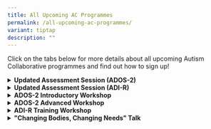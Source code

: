 ```yaml
---
title: All Upcoming AC Programmes
permalink: /all-upcoming-ac-programmes/
variant: tiptap
description: ""
---
```

<p>Click on the tabs below for more details about all upcoming Autism Collaborative
programmes and find out how to sign up!</p>
<div data-type="detailGroup" class="isomer-accordion isomer-accordion-white">
<details class="isomer-details">
<summary><strong>Updated Assessment Session (ADOS-2)</strong>
</summary>
<div data-type="detailsContent" class="isomer-details-content">
<div class="isomer-image-wrapper">
<img style="width: 75%;" height="auto" width="100%" alt="" src="/images/AC_ADOS_ADI_R_Parent_Recruitment_Poster.png">
</div>
<p><strong>Programme Details:</strong>
<br>For persons with ASD</p>
<ul data-tight="true" class="tight">
<li>
<p>May require parent/ caregiver to accompany</p>
</li>
<li>
<p><strong>Consent for recording</strong> of the session for professional
training is <strong>required</strong>
</p>
</li>
</ul>
<p>Email us @ <a href="mailto:autism_research@imh.com.sg" rel="noopener noreferrer nofollow" target="_blank">autism_research@imh.com.sg</a> to
sign up!</p>
</div>
</details>
</div>
<div data-type="detailGroup" class="isomer-accordion-group isomer-accordion isomer-accordion-white">
<details class="isomer-details">
<summary><strong>Updated Assessment Session (ADI-R)</strong>
</summary>
<div data-type="detailsContent" class="isomer-details-content">
<div class="isomer-image-wrapper">
<img style="width: 75%;" height="auto" width="100%" alt="" src="/images/AC_ADOS_ADI_R_Parent_Recruitment_Poster.png">
</div>
<p><strong>Programme Details:</strong>
<br>For persons with ASD</p>
<ul data-tight="true" class="tight">
<li>
<p>May require parent/ caregiver to accompany</p>
</li>
<li>
<p><strong>Consent for recording</strong> of the session for professional
training is <strong>required</strong>
</p>
</li>
</ul>
<p>Email us @ <a href="mailto:autism_research@imh.com.sg" rel="noopener noreferrer nofollow" target="_blank">autism_research@imh.com.sg</a> to
sign up!</p>
</div>
</details>
</div>
<div data-type="detailGroup" class="isomer-accordion-group isomer-accordion isomer-accordion-white">
<details class="isomer-details">
<summary><strong>ADOS-2 Introductory Workshop</strong>
</summary>
<div data-type="detailsContent" class="isomer-details-content">
<p><strong>Date: </strong>2-3 June 2025</p>
<p></p>
<p><strong>Programme Details:</strong>
<br>For professionals</p>
<p></p>
<p><em>Seats are limited and on a first come first serve basis</em>
</p>
</div>
</details>
</div>
<div data-type="detailGroup" class="isomer-accordion-group isomer-accordion isomer-accordion-white">
<details class="isomer-details">
<summary><strong>ADOS-2 Advanced Workshop</strong>
</summary>
<div data-type="detailsContent" class="isomer-details-content">
<p><strong>Date: </strong>4-6 June 2025</p>
<p></p>
<p><strong>Programme Details:</strong>
<br>For professionals</p>
<p></p>
<p><em>Seats are limited and on a first come first serve basis</em>
</p>
</div>
</details>
</div>
<div data-type="detailGroup" class="isomer-accordion-group isomer-accordion isomer-accordion-white">
<details class="isomer-details">
<summary><strong>ADI-R Training Workshop</strong>
</summary>
<div data-type="detailsContent" class="isomer-details-content">
<p><strong>Date: </strong>2-4 July 2025 (Amended)</p>
<p></p>
<p><strong>Programme Details:</strong>
<br>For professionals</p>
<p></p>
<p><em>Registration closed as seats are full.</em>
</p>
</div>
</details>
</div>
<div data-type="detailGroup" class="isomer-accordion-group isomer-accordion isomer-accordion-white">
<details class="isomer-details">
<summary><strong>"Changing Bodies, Changing Needs" Talk</strong>
</summary>
<div data-type="detailsContent" class="isomer-details-content">
<p><strong>Date:</strong> 25 July 2025</p>
<p><strong>Time:</strong> 5-6pm</p>
<p><strong>Location:</strong> Online (Zoom link will be sent out closer to
event date)</p>
<p><strong>Cost:</strong> Free but registration required</p>
<p><strong>Programme Details:</strong> For professionals and parents/caregivers
of individuals with autism</p>
</div>
</details>
</div>
<p></p>